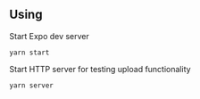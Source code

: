 ## Using

Start Expo dev server

```
yarn start
```

Start HTTP server for testing upload functionality

```
yarn server
```
